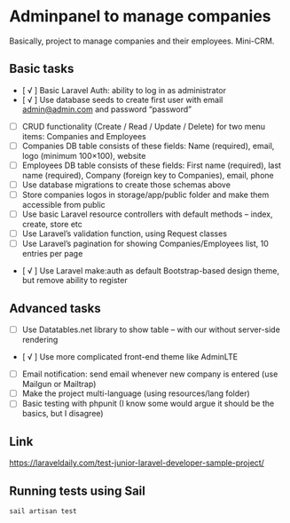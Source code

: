 # Adminpanel to manage companies
Basically, project to manage companies and their employees. Mini-CRM.

## Basic tasks
* [ √ ] Basic Laravel Auth: ability to log in as administrator
* [ √ ] Use database seeds to create first user with email admin@admin.com and password “password”
* [ ] CRUD functionality (Create / Read / Update / Delete) for two menu items: Companies and Employees
* [ ] Companies DB table consists of these fields: Name (required), email, logo (minimum 100×100), website
* [ ] Employees DB table consists of these fields: First name (required), last name (required), Company (foreign key to Companies), email, phone
* [ ] Use database migrations to create those schemas above
* [ ] Store companies logos in storage/app/public folder and make them accessible from public
* [ ] Use basic Laravel resource controllers with default methods – index, create, store etc
* [ ] Use Laravel’s validation function, using Request classes
* [ ] Use Laravel’s pagination for showing Companies/Employees list, 10 entries per page
* [ √ ] Use Laravel make:auth as default Bootstrap-based design theme, but remove ability to register

## Advanced tasks
* [ ] Use Datatables.net library to show table – with our without server-side rendering
* [ √ ] Use more complicated front-end theme like AdminLTE
* [ ] Email notification: send email whenever new company is entered (use Mailgun or Mailtrap)
* [ ] Make the project multi-language (using resources/lang folder)
* [ ] Basic testing with phpunit (I know some would argue it should be the basics, but I disagree)

## Link
https://laraveldaily.com/test-junior-laravel-developer-sample-project/

## Running tests using Sail
`sail artisan test`